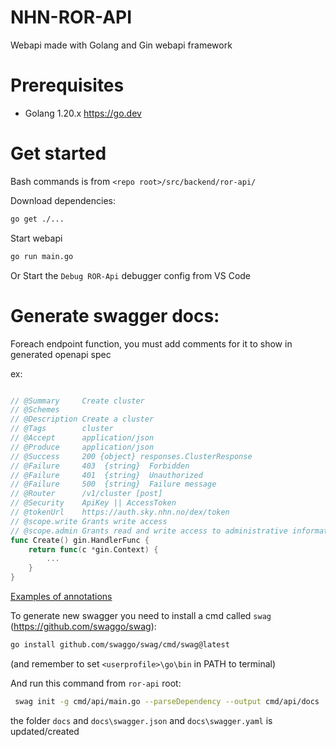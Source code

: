 # NHN-ROR-API

Webapi made with Golang and Gin webapi framework

# Prerequisites

- Golang 1.20.x https://go.dev

# Get started

Bash commands is from `<repo root>/src/backend/ror-api/`

Download dependencies:

```bash
go get ./...
```

Start webapi

```bash
go run main.go
```

Or
Start the `Debug ROR-Api` debugger config from VS Code

# Generate swagger docs:

Foreach endpoint function, you must add comments for it to show in generated openapi spec

ex:

```go

// @Summary 	Create cluster
// @Schemes
// @Description Create a cluster
// @Tags 		cluster
// @Accept 		application/json
// @Produce 	application/json
// @Success 	200 {object} responses.ClusterResponse
// @Failure 	403  {string}  Forbidden
// @Failure 	401  {string}  Unauthorized
// @Failure 	500  {string}  Failure message
// @Router		/v1/cluster [post]
// @Security	ApiKey || AccessToken
// @tokenUrl 	https://auth.sky.nhn.no/dex/token
// @scope.write Grants write access
// @scope.admin Grants read and write access to administrative information
func Create() gin.HandlerFunc {
	return func(c *gin.Context) {
		...
	}
}

```

[Examples of annotations](https://swaggo.github.io/swaggo.io/declarative_comments_format/api_operation.html)

To generate new swagger you need to install a cmd called `swag` (https://github.com/swaggo/swag):

```bash
go install github.com/swaggo/swag/cmd/swag@latest
```

(and remember to set `<userprofile>\go\bin` in PATH to terminal)

And run this command from `ror-api` root:

```bash
 swag init -g cmd/api/main.go --parseDependency --output cmd/api/docs
```

the folder `docs` and `docs\swagger.json` and `docs\swagger.yaml` is updated/created
